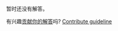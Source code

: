 
暂时还没有解答。

有兴趣[贡献你的解答](https://github.com/BFEdev/BFE.dev-solutions/blob/main/question/null-vs-undefined_zh.md)吗? [Contribute guideline](https://github.com/BFEdev/BFE.dev-solutions#how-to-contribute)
